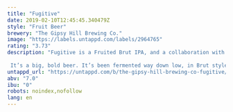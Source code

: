 ```yaml
---
title: "Fugitive"
date: 2019-02-10T12:45:45.340479Z
style: "Fruit Beer"
brewery: "The Gipsy Hill Brewing Co."
image: "https://labels.untappd.com/labels/2964765"
rating: "3.73"
description: "Fugitive is a Fruited Brut IPA, and a collaboration with Verdant Brewing Co.  It’s a big, bold beer. It’s been fermented way down low, in Brut style, then liberally dry-hopped with Nelson Sauvin and Vic Secret, before being brought right back up to life again with bucket-loads of passion fruit, mango, peach and pineapple puree."
untappd_url: "https://untappd.com/b/the-gipsy-hill-brewing-co-fugitive/2964765"
abv: "7.0"
ibu: "0"
robots: noindex,nofollow
lang: en
---
```

